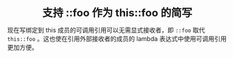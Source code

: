 <center><font size="5"><b>支持 ::foo 作为 this::foo 的简写</b></font></center>

现在写绑定到 this 成员的可调用引用可以无需显式接收者，即 `::foo` 取代 `this::foo` 。这也使在引用外部接收者的成员的 lambda 表达式中使用可调用引用更加方便。

